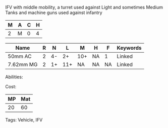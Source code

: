 IFV with middle mobility, a turret used against Light and sometimes Medium Tanks and machine guns used against infantry 

| M   | A   | C   | H   |
| --- | --- | --- | --- |
| 2   | M   | 0   | 4   |

| Name      | R   | N   | L   | M   | H   | F   | Keywords |
| --------- | --- | --- | --- | --- | --- | --- | -------- |
| 50mm AC   | 2   | 4-  | 2+  | 10+ | NA  | 1   | Linked   |
| 7.62mm MG | 2   | 1+  | 11+ | NA  | NA  | NA  | Linked   |

Abilities:



Cost:

| MP  | Mat |
| --- | --- |
| 20  | 60  |


Tags:
Vehicle, IFV